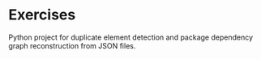 # Exercises
Python project for duplicate element detection and package dependency graph reconstruction from JSON files.
